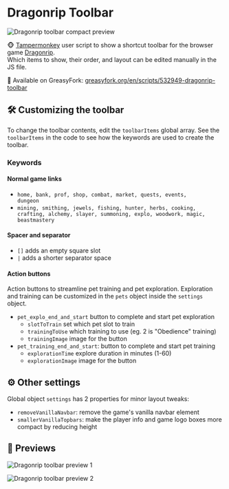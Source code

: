 # Dragonrip Toolbar 
![Dragonrip toolbar compact preview](https://i.imgur.com/fVIzdRU.png "Dragonrip toolbar compact preview")


🐵 [Tampermonkey](https://www.tampermonkey.net/) user script to show a shortcut toolbar for the browser game [Dragonrip](https://dragonrip.com/).<br>Which items to show, their order, and layout can be edited manually in the JS file.

🍴 Available on GreasyFork: [greasyfork.org/en/scripts/532949-dragonrip-toolbar](https://greasyfork.org/en/scripts/532949-dragonrip-toolbar)
## 🛠 Customizing the toolbar
To change the toolbar contents, edit the <code>toolbarItems</code> global array. 
See the <code>toolbarItems</code> in the code to see how the keywords are used to create the toolbar.

### Keywords


#### Normal game links
- <code>home, bank, prof, shop, combat, market, quests, events, dungeon</code>
- <code>mining, smithing, jewels, fishing, hunter, herbs, cooking, crafting, alchemy, slayer, summoning, explo, woodwork, magic, beastmastery</code>
  
#### Spacer and separator
- <code>[]</code> adds an empty square slot
- <code>|</code> adds a shorter separator space
  
#### Action buttons
Action buttons to streamline pet training and pet exploration. Exploration and training can be customized in the <code>pets</code> object inside the <code>settings</code> object.
- <code>pet_explo_end_and_start</code> button to complete and start pet exploration
    - <code>slotToTrain</code> set which pet slot to train
    - <code>trainingToUse</code> which training to use (eg. 2 is "Obedience" training)
    - <code>trainingImage</code> image for the button
- <code>pet_training_end_and_start</code>: button to complete and start pet training
  - <code>explorationTime</code> explore duration in minutes (1-60)
  - <code>explorationImage</code> image for the button




## ⚙️ Other settings
Global object <code>settings</code> has 2 properties for minor layout tweaks:
- <code>removeVanillaNavbar</code>: remove the game's vanilla navbar element
- <code>smallerVanillaTopbars</code>: make the player info and game logo boxes more compact by reducing height

## 💎 Previews
![Dragonrip toolbar preview 1](https://i.imgur.com/X8V0id8.png "Dragonrip toolbar preview 1")

![Dragonrip toolbar preview 2](https://i.imgur.com/kRC7NXQ.png "Dragonrip toolbar preview 2")






